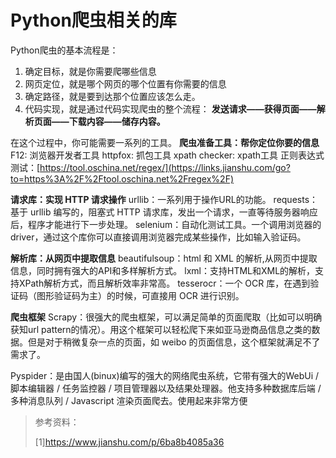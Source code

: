 





# Python爬虫相关的库



Python爬虫的基本流程是：

1. 确定目标，就是你需要爬哪些信息
2. 网页定位，就是哪个网页的哪个位置有你需要的信息
3. 确定路径，就是要到达那个位置应该怎么走。
4. 代码实现，就是通过代码实现爬虫的整个流程： **发送请求——获得页面——解析页面——下载内容——储存内容。**

在这个过程中，你可能需要一系列的工具。
**爬虫准备工具：帮你定位你要的信息**
F12: 浏览器开发者工具
httpfox: 抓包工具
xpath checker: xpath工具
正则表达式测试：[https://tool.oschina.net/regex/](https://links.jianshu.com/go?to=https%3A%2F%2Ftool.oschina.net%2Fregex%2F)

**请求库：实现 HTTP 请求操作**
urllib：一系列用于操作URL的功能。
requests：基于 urllib 编写的，阻塞式 HTTP 请求库，发出一个请求，一直等待服务器响应后，程序才能进行下一步处理。
selenium：自动化测试工具。一个调用浏览器的 driver，通过这个库你可以直接调用浏览器完成某些操作，比如输入验证码。

**解析库：从网页中提取信息**
beautifulsoup：html 和 XML 的解析,从网页中提取信息，同时拥有强大的API和多样解析方式。
lxml：支持HTML和XML的解析，支持XPath解析方式，而且解析效率非常高。
tesserocr：一个 OCR 库，在遇到验证码（图形验证码为主）的时候，可直接用 OCR 进行识别。

**爬虫框架**
Scrapy：很强大的爬虫框架，可以满足简单的页面爬取（比如可以明确获知url pattern的情况）。用这个框架可以轻松爬下来如亚马逊商品信息之类的数据。但是对于稍微复杂一点的页面，如 weibo 的页面信息，这个框架就满足不了需求了。

Pyspider：是由国人(binux)编写的强大的网络爬虫系统，它带有强大的WebUi / 脚本编辑器 / 任务监控器 / 项目管理器以及结果处理器。他支持多种数据库后端 / 多种消息队列 / Javascript 渲染页面爬去。使用起来非常方便









> 参考资料：
>
> [1]https://www.jianshu.com/p/6ba8b4085a36

